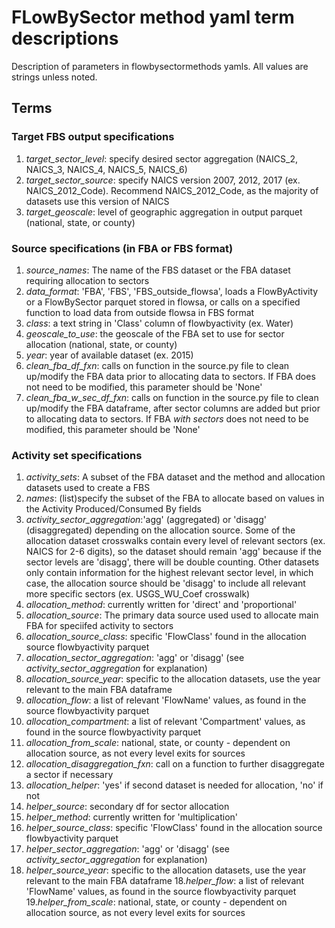 # FLowBySector method yaml term descriptions
Description of parameters in flowbysectormethods yamls. All values are strings unless noted. 

## Terms
### Target FBS output specifications
1. _target_sector_level_: specify desired sector aggregation (NAICS_2, NAICS_3, NAICS_4, NAICS_5, NAICS_6)
2. _target_sector_source_: specify NAICS version 2007, 2012, 2017 (ex. NAICS_2012_Code). Recommend NAICS_2012_Code, as the majority of datasets use 
this version of NAICS
3. _target_geoscale_: level of geographic aggregation in output parquet (national, state, or county)

### Source specifications (in FBA or FBS format)
1. _source_names_: The name of the FBS dataset or the FBA dataset requiring allocation to sectors
2. _data_format_: 'FBA', 'FBS', 'FBS_outside_flowsa', loads a FlowByActivity or a FlowBySector parquet stored in flowsa,
or calls on a specified function to load data from outside flowsa in FBS format
2. _class_: a text string in 'Class' column of flowbyactivity (ex. Water)
3. _geoscale_to_use_: the geoscale of the FBA set to use for sector allocation (national, state, or county)
4. _year_: year of available dataset (ex. 2015)
5. _clean_fba_df_fxn_: calls on function in the source.py file to clean up/modify the FBA data prior to allocating 
data to sectors. If FBA does not need to be modified, this parameter should be 'None'
6. _clean_fba_w_sec_df_fxn_: calls on function in the source.py file to clean up/modify the FBA dataframe, after sector 
columns are added but prior to allocating data to sectors. If FBA _with sectors_ does not need to be modified, this 
parameter should be 'None'

### Activity set specifications
1. _activity_sets_: A subset of the FBA dataset and the method and allocation datasets used to create a FBS
2. _names_: (list)specify the subset of the FBA to allocate based on values in the Activity Produced/Consumed By fields
3. _activity_sector_aggregation_:'agg' (aggregated) or 'disagg' (disaggregated) depending on the allocation source. Some
                                 of the allocation dataset crosswalks contain every level of relevant sectors (ex. NAICS for 2-6 digits), so the dataset 
                                 should remain 'agg' because if the sector levels are 'disagg', there will be double counting. Other datasets only 
                                 contain information for the highest relevant sector level, in which case, the allocation source should be 'disagg' to
                                 include all relevant more specific sectors (ex. USGS_WU_Coef crosswalk)
4. _allocation_method_: currently written for 'direct' and 'proportional'
4. _allocation_source_: The primary data source used used to allocate main FBA for speciifed activity to sectors
5. _allocation_source_class_: specific 'FlowClass' found in the allocation source flowbyactivity parquet
6. _allocation_sector_aggregation_: 'agg' or 'disagg' (see _activity_sector_aggregation_ for explanation)
7. _allocation_source_year_: specific to the allocation datasets, use the year relevant to the main FBA dataframe
8. _allocation_flow_: a list of relevant 'FlowName' values, as found in the source flowbyactivity parquet
9. _allocation_compartment_: a list of relevant 'Compartment' values, as found in the source flowbyactivity parquet
10. _allocation_from_scale_: national, state, or county - dependent on allocation source, as not every level exits for sources
11. _allocation_disaggregation_fxn_: call on a function to further disaggregate a sector if necessary
12. _allocation_helper_: 'yes' if second dataset is needed for allocation, 'no' if not
13. _helper_source_: secondary df for sector allocation
14. _helper_method_: currently written for 'multiplication'
15. _helper_source_class_: specific 'FlowClass' found in the allocation source flowbyactivity parquet
16. _helper_sector_aggregation_: 'agg' or 'disagg' (see _activity_sector_aggregation_ for explanation)
17. _helper_source_year_: specific to the allocation datasets, use the year relevant to the main FBA dataframe
18._helper_flow_: a list of relevant 'FlowName' values, as found in the source flowbyactivity parquet
19._helper_from_scale_: national, state, or county - dependent on allocation source, as not every level exits for sources
